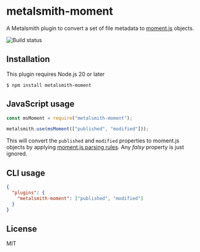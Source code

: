 # metalsmith-moment

A Metalsmith plugin to convert a set of file metadata to
[moment.js](http://momentjs.com) objects.

![Build status](https://github.com/dpobel/metalsmith-moment/actions/workflows/main.yml/badge.svg)

## Installation

This plugin requires Node.js 20 or later

    $ npm install metalsmith-moment

## JavaScript usage

```js
const msMoment = require("metalsmith-moment");

metalsmith.use(msMoment(["published", "modified"]));
```

This will convert the `published` and `modified` properties to moment.js objects
by applying [moment.js parsing rules](http://momentjs.com/docs/#/parsing/). Any
_falsy_ property is just ignored.

## CLI usage

```json
{
  "plugins": {
    "metalsmith-moment": ["published", "modified"]
  }
}
```

## License

MIT
